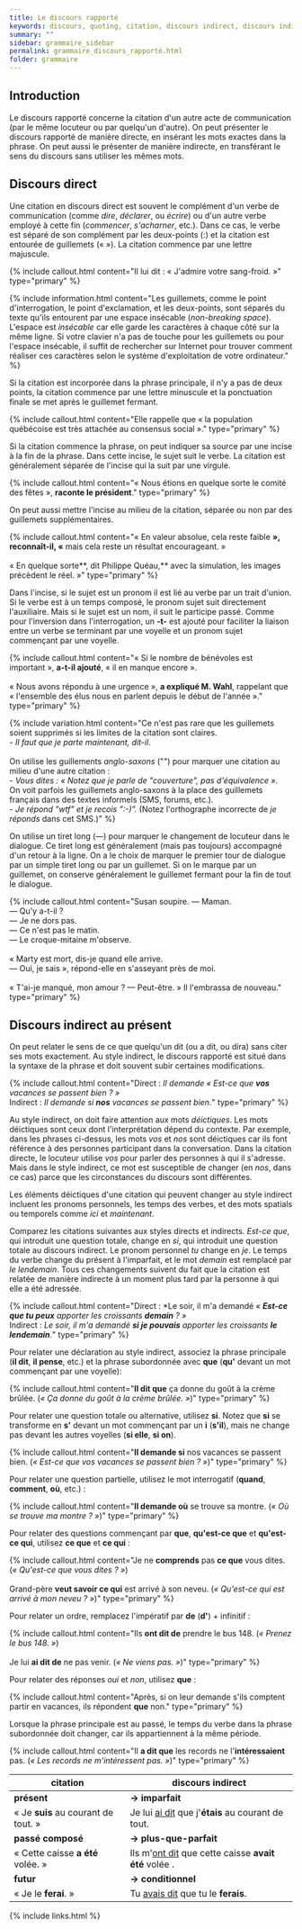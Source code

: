 ```yaml
---
title: Le discours rapporté
keywords: discours, quoting, citation, discours indirect, discours indirect, discours rapporté
summary: ""
sidebar: grammaire_sidebar
permalink: grammaire_discours_rapporté.html
folder: grammaire
---
```


## Introduction

Le discours rapporté concerne la citation d'un autre acte de communication (par le même locuteur ou par quelqu'un d'autre). On peut présenter le discours rapporté de manière directe, en insérant les mots exactes dans la phrase. On peut aussi le présenter de manière indirecte, en transférant le sens du discours sans utiliser les mêmes mots.

## Discours direct

Une citation en discours direct est souvent le complément d'un verbe de communication (comme *dire*, *déclarer*, ou *écrire*) ou d'un autre verbe employé à cette fin (*commencer*, *s'acharner*, etc.). Dans ce cas, le verbe est séparé de son complément par les deux-points (:) et la citation est entourée de guillemets («&nbsp;»). La citation commence par une lettre majuscule.

{% include callout.html content="Il lui dit : «&nbsp;J'admire votre sang-froid.&nbsp;»" type="primary" %}

{% include information.html content="Les guillemets, comme le point d'interrogation, le point d'exclamation, et les deux-points, sont séparés du texte qu'ils entourent par une espace insécable (*non-breaking space*). L'espace est *insécable* car elle garde les caractères à chaque côté sur la même ligne. Si votre clavier n'a pas de touche pour les guillemets ou pour l'espace insécable, il suffit de rechercher sur Internet pour trouver comment réaliser ces caractères selon le système d'exploitation de votre ordinateur." %}

Si la citation est incorporée dans la phrase principale, il n'y a pas de deux points, la citation commence par une lettre minuscule et la ponctuation finale se met après le guillemet fermant.

{% include callout.html content="Elle rappelle que «&nbsp;la population québécoise est très attachée au consensus social&nbsp;»." type="primary" %}

Si la citation commence la phrase, on peut indiquer sa source par une incise à la fin de la phrase. Dans cette incise, le sujet suit le verbe. La citation est généralement séparée de l'incise qui la suit par une virgule.

{% include callout.html content="«&nbsp;Nous étions en quelque sorte le comité des fêtes&nbsp;», **raconte le président**." type="primary" %}

On peut aussi mettre l'incise au milieu de la citation, séparée ou non par des guillemets supplémentaires.

{% include callout.html content="«&nbsp;En valeur absolue, cela reste faible&nbsp;**», reconnaît-il, «**&nbsp;mais cela reste un résultat encourageant.&nbsp;»<br/><br/>«&nbsp;En quelque sorte**, dit Philippe Quéau,** avec la simulation, les images précèdent le réel.&nbsp;»" type="primary" %}

Dans l'incise, si le sujet est un pronom il est lié au verbe par un trait d'union. Si le verbe est à un temps composé, le pronom sujet suit directement l'auxiliaire. Mais si le sujet est un nom, il suit le participe passé. Comme pour l'inversion dans l'interrogation, un **-t-** est ajouté pour faciliter la liaison entre un verbe se terminant par une voyelle et un pronom sujet commençant par une voyelle.

{% include callout.html content="«&nbsp;Si le nombre de bénévoles est important&nbsp;», **a-t-il ajouté**, «&nbsp;il en manque encore&nbsp;».<br/><br/>«&nbsp;Nous avons répondu à une urgence&nbsp;», **a expliqué M. Wahl**, rappelant que «&nbsp;l'ensemble des élus nous en parlent depuis le début de l'année&nbsp;»." type="primary" %}

{% include variation.html content="Ce n'est pas rare que les guillemets soient supprimés si les limites de la citation sont claires.<br/>- *Il faut que je parte maintenant, dit-il.*<br/><br/>On utilise les guillements *anglo-saxons* (\"\") pour marquer une citation au milieu d'une autre citation&nbsp;:<br/>*- Vous dites&nbsp;: «&nbsp;Notez que je parle de \"couverture\", pas d'équivalence&nbsp;».*<br/>On voit parfois les guillemets anglo-saxons à la place des guillemets français dans des textes informels (SMS, forums, etc.).<br/>- *Je répond \"wtf\" et je recois \":-)\".* (Notez l'orthographe incorrecte de *je réponds* dans cet SMS.)" %}

On utilise un tiret long (—) pour marquer le changement de locuteur dans le dialogue. Ce tiret long est généralement (mais pas toujours) accompagné d'un retour à la ligne. On a le choix de marquer le premier tour de dialogue par un simple tiret long ou par un guillemet. Si on le marque par un guillemet, on conserve généralement le guillemet fermant pour la fin de tout le dialogue.

{% include callout.html content="Susan soupire. — Maman.<br/>— Qu'y a-t-il&nbsp;?<br/>— Je ne dors pas.<br/>— Ce n'est pas le matin.<br/>— Le croque-mitaine m'observe.<br/><br/>«&nbsp;Marty est mort, dis-je quand elle arrive.<br/>— Oui, je sais&nbsp;», répond-elle en s'asseyant près de moi.<br/><br/>«&nbsp;T'ai-je manqué, mon amour&nbsp;? — Peut-être.&nbsp;» Il l'embrassa de nouveau." type="primary" %}

## Discours indirect au présent

On peut relater le sens de ce que quelqu'un dit (ou a dit, ou dira) sans citer ses mots exactement. Au style indirect, le discours rapporté est situé dans la syntaxe de la phrase et doit souvent subir certaines modifications.

{% include callout.html content="Direct : *Il demande «&nbsp;Est-ce que **vos** vacances se passent bien&nbsp;?&nbsp;»*<br/>Indirect : *Il demande si **nos** vacances se passent bien.*" type="primary" %}

Au style indirect, on doit faire attention aux mots *déictiques*. Les mots déictiques sont ceux dont l'interprétation dépend du contexte. Par exemple, dans les phrases ci-dessus, les mots *vos* et *nos* sont déictiques car ils font référence à des personnes participant dans la conversation. Dans la citation directe, le locuteur utilise *vos* pour parler des personnes à qui il s'adresse. Mais dans le style indirect, ce mot est susceptible de changer (en *nos*, dans ce cas) parce que les circonstances du discours sont différentes.

Les éléments déictiques d'une citation qui peuvent changer au style indirect incluent les pronoms personnels, les temps des verbes, et des mots spatials ou temporels comme *ici* et *maintenant*.

Comparez les citations suivantes aux styles directs et indirects. *Est-ce que*, qui introduit une question totale, change en *si*, qui introduit une question totale au discours indirect. Le pronom personnel *tu* change en *je*. Le temps du verbe change du présent à l'imparfait, et le mot *demain* est remplacé par *le lendemain*. Tous ces changements suivent du fait que la citation est relatée de manière indirecte à un moment plus tard par la personne à qui elle a été adressée.

{% include callout.html content="Direct : *Le soir, il m'a demandé «&nbsp;***Est-ce que tu peux** apporter les croissants **demain**&nbsp;?&nbsp;»*<br/>Indirect : *Le soir, il m'a demandé **si je pouvais** apporter les croissants **le lendemain**.*" type="primary" %}

Pour relater une déclaration au style indirect, associez la phrase principale (**il dit**, **il pense**, etc.) et la phrase subordonnée avec **que** (**qu'** devant un mot commençant par une voyelle):

{% include callout.html content="**Il dit que** ça donne du goût à la crème brûlée. (*«&nbsp;Ça donne du goût à la crème brûlée.&nbsp;»*)" type="primary" %}

Pour relater une question totale ou alternative, utilisez **si**. Notez que **si** se transforme en **s'** devant un mot commençant par un **i** (**s'il**), mais ne change pas devant les autres voyelles (**si elle**, **si on**).

{% include callout.html content="**Il demande si** nos vacances se passent bien. (*«&nbsp;Est-ce que vos vacances se passent bien&nbsp;?&nbsp;»*)" type="primary" %}

Pour relater une question partielle, utilisez le mot interrogatif (**quand**, **comment**, **où**, etc.) :

{% include callout.html content="**Il demande où** se trouve sa montre. (*«&nbsp;Où se trouve ma montre&nbsp;?&nbsp;»*)" type="primary" %}

Pour relater des questions commençant par **que**, **qu'est-ce que** et **qu'est-ce qui**, utilisez **ce que** et **ce qui** :

{% include callout.html content="Je ne **comprends** pas **ce que** vous dites. (*«&nbsp;Qu'est-ce que vous dites&nbsp;?&nbsp;»*)<br/><br/>Grand-père **veut savoir ce qui** est arrivé à son neveu. (*«&nbsp;Qu'est-ce qui est arrivé à mon neveu&nbsp;?&nbsp;»*)" type="primary" %}

Pour relater un ordre, remplacez l'impératif par **de** (**d'**) + infinitif :

{% include callout.html content="Ils **ont dit de** prendre le bus 148. (*«&nbsp;Prenez le bus 148.&nbsp;»*)<br/><br/>Je lui **ai dit de** ne pas venir. (*«&nbsp;Ne viens pas.&nbsp;»*)" type="primary" %}

Pour relater des réponses *oui* et *non*, utilisez **que** :

{% include callout.html content="Après, si on leur demande s'ils comptent partir en vacances, ils répondent **que** non." type="primary" %}

Lorsque la phrase principale est au passé, le temps du verbe dans la phrase subordonnée doit changer, car ils appartiennent à la même période.

{% include callout.html content="Il **a dit que** les records ne l'**intéressaient** pas. (*«&nbsp;Les records ne m'intéressent pas.&nbsp;»*)" type="primary" %}

| citation | discours indirect |
|---|---|
| **présent** | **→ imparfait** |
| «&nbsp;Je **suis** au courant de tout.&nbsp;» | Je lui <ins>ai dit</ins> que j'**étais** au courant de tout. |
| **passé composé** | **→ plus-que-parfait** |
| «&nbsp;Cette caisse **a été** volée.&nbsp;» | Ils m'<ins>ont dit</ins> que cette caisse **avait été** volée . |
| **futur** | **→ conditionnel** |
| «&nbsp;Je le **ferai**.&nbsp;» | Tu <ins>avais dit</ins> que tu le **ferais**. |

{% include links.html %}
